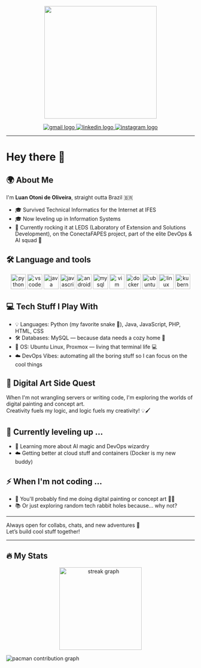 <p align="center">
  <img src="https://i.postimg.cc/pd4HNxwk/iconeluan.gif" width="300" />
</p>

<p align="center">
  <a href="mailto:luan.otoni.dev@gmail.com">
    <img src="https://img.shields.io/static/v1?message=Gmail&logo=gmail&label=&color=D14836&logoColor=white&labelColor=&style=for-the-badge" alt="gmail logo" />
  </a>
  <a href="https://www.linkedin.com/in/luan-otoni-de-oliveira-2b12a12ab/">
    <img src="https://img.shields.io/static/v1?message=LinkedIn&logo=linkedin&label=&color=0077B5&logoColor=white&labelColor=&style=for-the-badge" alt="linkedin logo" />
  </a>
  <a href="https://www.instagram.com/luanotoni96/">
    <img src="https://img.shields.io/static/v1?message=Instagram&logo=instagram&label=&color=E4405F&logoColor=white&labelColor=&style=for-the-badge" alt="instagram logo" />
  </a>
</p>

---

# Hey there 👋

## 🌍 About Me

I'm **Luan Otoni de Oliveira**, straight outta Brazil 🇧🇷

- 🎓 Survived Technical Informatics for the Internet at IFES  
- 🎓 Now leveling up in Information Systems  
- 🧩 Currently rocking it at LEDS (Laboratory of Extension and Solutions Development), on the ConectaFAPES project, part of the elite DevOps & AI squad 🚀

## 🛠 Language and tools

<p align="center">
  <img src="https://cdn.jsdelivr.net/gh/devicons/devicon/icons/python/python-original.svg" height="40" alt="python logo" />
  <img src="https://cdn.jsdelivr.net/gh/devicons/devicon/icons/vscode/vscode-original.svg" height="40" alt="vscode logo" />
  <img src="https://cdn.jsdelivr.net/gh/devicons/devicon/icons/java/java-original.svg" height="40" alt="java logo" />
  <img src="https://cdn.jsdelivr.net/gh/devicons/devicon/icons/javascript/javascript-original.svg" height="40" alt="javascript logo" />
  <img src="https://cdn.jsdelivr.net/gh/devicons/devicon/icons/androidstudio/androidstudio-original.svg" height="40" alt="androidstudio logo" />
  <img src="https://cdn.jsdelivr.net/gh/devicons/devicon/icons/mysql/mysql-original.svg" height="40" alt="mysql logo" />
  <img src="https://cdn.jsdelivr.net/gh/devicons/devicon/icons/vim/vim-original.svg" height="40" alt="vim logo" />
  <img src="https://cdn.jsdelivr.net/gh/devicons/devicon/icons/docker/docker-plain-wordmark.svg" height="40" alt="docker logo" />
  <img src="https://cdn.jsdelivr.net/gh/devicons/devicon/icons/ubuntu/ubuntu-plain.svg" height="40" alt="ubuntu logo" />
  <img src="https://cdn.jsdelivr.net/gh/devicons/devicon/icons/linux/linux-original.svg" height="40" alt="linux logo" />
  <img src="https://cdn.jsdelivr.net/gh/devicons/devicon/icons/kubernetes/kubernetes-plain.svg" height="40" alt="kubernetes logo" />
</p>

## 💻 Tech Stuff I Play With

- 💡 Languages: Python (my favorite snake 🐍), Java, JavaScript, PHP, HTML, CSS  
- 🛠️ Databases: MySQL — because data needs a cozy home 🏡  
- 🐧 OS: Ubuntu Linux, Proxmox — living that terminal life 💻  
- ☁️ DevOps Vibes: automating all the boring stuff so I can focus on the cool things  

## 🎨 Digital Art Side Quest

When I'm not wrangling servers or writing code, I'm exploring the worlds of digital painting and concept art.  
Creativity fuels my logic, and logic fuels my creativity! 💡🖌️

## 🌱 Currently leveling up ...

- 🤖 Learning more about AI magic and DevOps wizardry  
- ☁️ Getting better at cloud stuff and containers (Docker is my new buddy)  

## ⚡ When I'm not coding ...

- 🎨 You'll probably find me doing digital painting or concept art 🎨✨  
- 📚 Or just exploring random tech rabbit holes because... why not?

---

Always open for collabs, chats, and new adventures 🚀  
Let’s build cool stuff together!

---

## 🔥 My Stats

<p align="center">
  <img src="https://streak-stats.demolab.com?user=lnoliver96&locale=en&mode=daily&theme=dark&hide_border=false&border_radius=5&order=3" height="220" alt="streak graph" />
</p>

<picture>
  <source media="(prefers-color-scheme: dark)" srcset="https://raw.githubusercontent.com/lnoliver96/lnoliver96/output/pacman-contribution-graph-dark.svg">
  <source media="(prefers-color-scheme: light)" srcset="https://raw.githubusercontent.com/lnoliver96/lnoliver96/output/pacman-contribution-graph.svg">
  <img alt="pacman contribution graph" src="https://raw.githubusercontent.com/lnoliver96/lnoliver96/output/pacman-contribution-graph.svg">
</picture>
